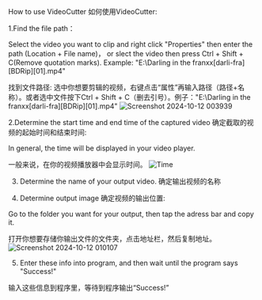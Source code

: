 How to use VideoCutter 如何使用VideoCutter:

1.Find the file path：

Select the video you want to clip and right click "Properties" then enter the path (Location + File name)， or slect the video then press Ctrl + Shift + C(Remove quotation marks).
Example: "E:\Darling in the franxx\[darli-fra][BDRip][01].mp4"

找到文件路径: 选中你想要剪辑的视频，右键点击“属性”再输入路径（路径+名称）。或者选中文件按下Ctrl + Shift + C（删去引号）。例子："E:\Darling in the franxx\[darli-fra][BDRip][01].mp4"
![Screenshot 2024-10-12 003939](https://github.com/user-attachments/assets/d065dae6-2829-4048-ac9d-fea26306bb2d)


2.Determine the start time and end time of the captured video 确定截取的视频的起始时间和结束时间:

In general, the time will be displayed in your video player.

一般来说，在你的视频播放器中会显示时间。
![Time](https://github.com/user-attachments/assets/8f46d567-f501-41fd-ba39-8ffb9003fe84)

3. Determine the name of your output video. 确定输出视频的名称

4. Determine output image 确定视频的输出位置:

Go to the folder you want for your output, then tap the adress bar and copy it.

打开你想要存储你输出文件的文件夹，点击地址栏，然后复制地址。
![Screenshot 2024-10-12 010107](https://github.com/user-attachments/assets/793ec453-937f-439d-8202-8cf6eb37baf7)


5. Enter these info into program, and then wait until the program says "Success!"

输入这些信息到程序里，等待到程序输出“Success!”
